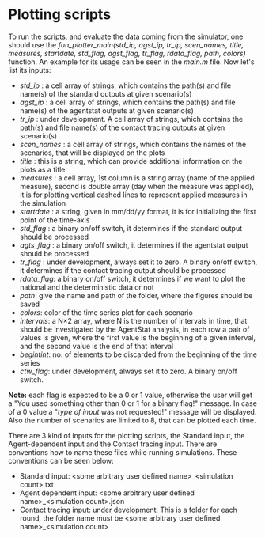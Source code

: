 # Plotting scripts

To run the scripts, and evaluate the data coming from the simulator, one should use the *fun_plotter_main(std_ip, agst_ip, tr_ip, scen_names, title, measures, startdate, std_flag, agst_flag, tr_flag, rdata_flag, path, colors)* function. An example for its usage can be seen in the *main.m* file. Now let's list its inputs:

  - *std_ip* : a cell array of strings, which contains the path(s) and file name(s) of the standard outputs at given scenario(s)
  - *agst_ip* : a cell array of strings, which contains the path(s) and file name(s) of the agentstat outputs at given scenario(s)
  - *tr_ip* : under development. A cell array of strings, which contains the path(s) and file name(s) of the contact tracing outputs at given scenario(s)
  - *scen_names* : a cell array of strings, which contains the names of the scenarios, that will be displayed on the plots
  - *title* : this is a string, which can provide additional information on the plots as a title
  - *measures* : a cell array, 1st column is a string array (name of the applied measure), second is double array (day when the measure was applied), it is for plotting vertical dashed lines to represent applied measures in the simulation
  - *startdate* : a string, given in mm/dd/yy format, it is for initializing the first point of the time-axis
  - *std_flag* : a binary on/off switch, it determines if the standard output should be processed
  - *agts_flag* : a binary on/off switch, it determines if the agentstat output should be processed
  - *tr_flag* : under development, always set it to zero. A binary on/off switch, it determines if the contact tracing output should be processed
  - *rdata_flag*: a binary on/off switch, it determines if we want to plot the national and the deterministic data or not
  - *path*: give the name and path of the folder, where the figures should be saved
  - *colors*: color of the time series plot for each scenario
  - *intervals*: a N×2 array, where N is the number of intervals in time, that should be investigated by the AgentStat analysis, in each row a pair of values is given, where the first value is the beginning of a given interval, and the second value is the end of that interval
  - *begintint*: no. of elements to be discarded from the beginning of the time series
  - *ctw_flag*: under development, always set it to zero. A binary on/off switch.
 

**Note:** each flag is expected to be a 0 or 1 value, otherwise the user will get a "You used something other than 0 or 1 for a binary flag!" message. In case of a 0 value a "*type of input* was not requested!" message will be displayed. Also the number of scenarios are limited to 8, that can be plotted each time.

There are 3 kind of inputs for the plotting scripts, the Standard input, the Agent-dependent input and the Contact tracing input. There are conventions how to name these files while running simulations. These conventions can be seen below:

  - Standard input: \<some arbitrary user defined name\>_\<simulation count\>.txt
  - Agent dependent input: \<some arbitrary user defined name\>_\<simulation count\>.json
  - Contact tracing input: under development. This is a folder for each round, the folder name must be \<some arbitrary user defined name\>_\<simulation count\>

